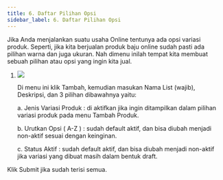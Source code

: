 ```yaml
---
title: 6. Daftar Pilihan Opsi
sidebar_label: 6. Daftar Pilihan Opsi
---
```

J﻿ika Anda menjalankan suatu usaha Online tentunya ada opsi variasi produk. Seperti, jika kita berjualan produk baju online sudah pasti ada pilihan warna dan juga ukuran. Nah dimenu inilah tempat kita membuat sebuah pilihan atau opsi yang ingin kita jual.

1. ![](/img/6.-daftar-pilihan-opsi.png)

   D﻿i menu ini klik Tambah, kemudian masukan Nama List (wajib), Deskripsi, dan 3 pilihan dibawahnya yaitu:

   a﻿. Jenis Variasi Produk : di aktifkan jika ingin ditampilkan dalam pilihan variasi produk pada menu Tambah Produk. 

   b﻿. Urutkan Opsi ( A-Z ) : sudah default aktif, dan bisa diubah menjadi non-aktif sesuai dengan keinginan. 

   c﻿. Status Aktif : sudah default aktif, dan bisa diubah menjadi non-aktif jika variasi yang dibuat masih dalam bentuk draft.

Klik Submit jika sudah terisi semua.